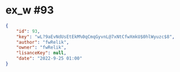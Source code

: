 
# ex_w #93
                
```JSON
{
    "id": 93,
    "key": "wL?9aEvNdUsEtEkM%0qCmqGyvnL@7xNtCfwXmkU$0hlWyuzc$8",
    "author": "fwRelik",
    "owner": "fwRelik",
    "lisanceKey": null,
    "date": "2022-9-25 01:00"
}
```

